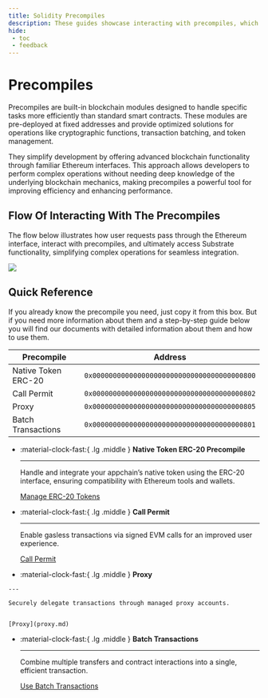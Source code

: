 ```yaml
---
title: Solidity Precompiles
description: These guides showcase interacting with precompiles, which expose Substrate features via the easy-to-access Ethereum API of Tanssi EVM ContainerChains.
hide:
 - toc
 - feedback
---
```


# Precompiles

Precompiles are built-in blockchain modules designed to handle specific tasks more efficiently than standard smart contracts. These modules are pre-deployed at fixed addresses and provide optimized solutions for operations like cryptographic functions, transaction batching, and token management.

They simplify development by offering advanced blockchain functionality through familiar Ethereum interfaces. This approach allows developers to perform complex operations without needing deep knowledge of the underlying blockchain mechanics, making precompiles a powerful tool for improving efficiency and enhancing performance.

## Flow Of Interacting With The Precompiles
 
 The flow below illustrates how user requests pass through the Ethereum interface, interact with precompiles, and ultimately access Substrate functionality, simplifying complex operations for seamless integration.

[![](https://mermaid.ink/img/pako:eNqtUj1vwjAQ_SuWEVuQmoqqqodKJelQqUNV2qVJh6t9IRGOHflDgAj_vcYEBOpYPNh3707v2ee3pVwLpIwuDHQ1eX0vFQnrsD8VnxbN9yGZFc-uRoO-JS_KoamA41DKijeDXLddI49QXsz9j3UGHF60X9CTyeSxj1XgzhJXG-0XdU9mg2KsZyBlT7JBKUIfmgDnaG1P8iPleEyICk8h1m0kHrAYBpmqkZKN0rv0Pn1IwqX0Etloilzw6ZBOVo1wNbvt1olZs_Rmf27iec40uxpTdjWm_J9Mp-mBMXp1Pj3ZqOU8agiswEtH_rBdqpWKJrRF00IjgqO2e5qSBtO0WFIWQgFmWdJS7UIfeKfnG8Upc8ZjQuPXU1aBtCHznQjOyRsItmxPaAfqS-tjvvsF3YHjXQ?type=png)](https://mermaid.live/edit#pako:eNqtUj1vwjAQ_SuWEVuQmoqqqodKJelQqUNV2qVJh6t9IRGOHflDgAj_vcYEBOpYPNh3707v2ee3pVwLpIwuDHQ1eX0vFQnrsD8VnxbN9yGZFc-uRoO-JS_KoamA41DKijeDXLddI49QXsz9j3UGHF60X9CTyeSxj1XgzhJXG-0XdU9mg2KsZyBlT7JBKUIfmgDnaG1P8iPleEyICk8h1m0kHrAYBpmqkZKN0rv0Pn1IwqX0Etloilzw6ZBOVo1wNbvt1olZs_Rmf27iec40uxpTdjWm_J9Mp-mBMXp1Pj3ZqOU8agiswEtH_rBdqpWKJrRF00IjgqO2e5qSBtO0WFIWQgFmWdJS7UIfeKfnG8Upc8ZjQuPXU1aBtCHznQjOyRsItmxPaAfqS-tjvvsF3YHjXQ)


## Quick Reference

If you already know the precompile you need, just copy it from this box. But if you need more information about them and a step-by-step guide below you will find our documents with detailed information about them and how to use them.

| Precompile               | Address                              |
|--------------------------|--------------------------------------|
| Native Token ERC-20      | `0x0000000000000000000000000000000000000800` |
| Call Permit              | `0x0000000000000000000000000000000000000802` |
| Proxy                    | `0x0000000000000000000000000000000000000805` |
| Batch Transactions       | `0x0000000000000000000000000000000000000801` |


<div class="grid cards" markdown>

-   :material-clock-fast:{ .lg .middle } __Native Token ERC-20 Precompile__

    ---
    
    Handle and integrate your appchain’s native token using the ERC-20 interface, ensuring compatibility with Ethereum tools and wallets.
    
    [Manage ERC-20 Tokens](external-assets-erc20.md)


 -  :material-clock-fast:{ .lg .middle } __Call Permit__

    ---
    
    Enable gasless transactions via signed EVM calls for an improved user experience.
    
    [Call Permit](call-permit.md)      


 -   :material-clock-fast:{ .lg .middle } __Proxy__

    ---
    
    Securely delegate transactions through managed proxy accounts.

    
    [Proxy](proxy.md)      

-   :material-clock-fast:{ .lg .middle } __Batch Transactions__

    ---
    
    Combine multiple transfers and contract interactions into a single, efficient transaction.
    
    [Use Batch Transactions](batch.md)  

</div>